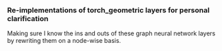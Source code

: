 
### Re-implementations of torch_geometric layers for personal clarification

Making sure I know the ins and outs of these graph neural network layers by rewriting them on a node-wise basis.